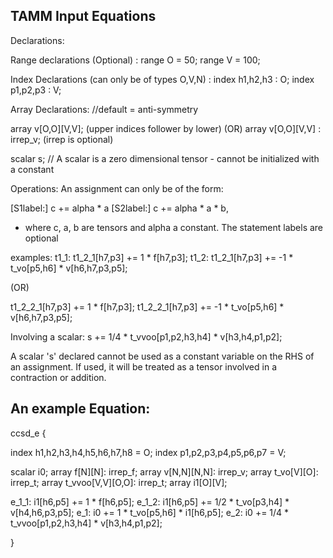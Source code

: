 
TAMM Input Equations
---------------------

Declarations:

Range declarations (Optional) :
range O = 50;
range V = 100;

Index Declarations (can only be of types O,V,N) :
index h1,h2,h3 : O;
index p1,p2,p3 : V;

Array Declarations:
//default = anti-symmetry

array v[O,O][V,V];  (upper indices follower by lower)
(OR)
array v[O,O][V,V] : irrep_v; (irrep is optional)

scalar s; // A scalar is a zero dimensional tensor - cannot be initialized with a constant

Operations:
An assignment can only be of the form:

[S1label:] c += alpha * a
[S2label:] c += alpha * a * b, 

  -  where c, a, b are tensors and alpha a constant. The statement labels are optional

examples:
t1_1:   t1_2_1[h7,p3] += 1 * f[h7,p3];
t1_2:   t1_2_1[h7,p3] += -1 * t_vo[p5,h6] * v[h6,h7,p3,p5];

(OR)

t1_2_2_1[h7,p3] += 1 * f[h7,p3];
t1_2_2_1[h7,p3] += -1 * t_vo[p5,h6] * v[h6,h7,p3,p5];

Involving a scalar:
    s += 1/4  * t_vvoo[p1,p2,h3,h4] * v[h3,h4,p1,p2];

A scalar 's' declared cannot be used as a constant variable on the RHS of an assignment.
If used, it will be treated as a tensor involved in a contraction or addition.

An example Equation:
--------------------

ccsd_e {

index h1,h2,h3,h4,h5,h6,h7,h8 = O;
index p1,p2,p3,p4,p5,p6,p7 = V;

scalar i0;
array f[N][N]: irrep_f;
array v[N,N][N,N]: irrep_v;
array t_vo[V][O]: irrep_t;
array t_vvoo[V,V][O,O]: irrep_t;
array i1[O][V];

e_1_1:   i1[h6,p5] += 1 * f[h6,p5];
e_1_2:   i1[h6,p5] += 1/2 * t_vo[p3,h4] * v[h4,h6,p3,p5];
e_1:     i0 += 1 * t_vo[p5,h6] * i1[h6,p5];
e_2:     i0 += 1/4  * t_vvoo[p1,p2,h3,h4] * v[h3,h4,p1,p2];

}
